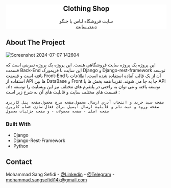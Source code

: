 <!-- PROJECT LOGO -->
<br />
<div align="center" style="background-color: white;">
  
<h2 align="center">Clothing Shop</h3>

  <p align="center">
    سایت فروشگاه لباس با جنگو
    <br />
    <a href="https://mohammad86.pythonanywhere.com/">دیدن سایت</a>
  </p>
</div>



<!-- TABLE OF CONTENTS -->


<!-- ABOUT THE PROJECT -->
## About The Project

![Screenshot 2024-07-07 142604](https://github.com/MohammadSangSefidi/Clothing_store_website_django/assets/157719676/da5dab96-84a8-4528-95b8-3d515fafe8b3)


این پروژه یک پروژه سایت فروشگاهی هست. این پروژه یک پروژه تمرینی است که قسمت Back-End این سایت با فریمورک Django و Django-rest-framework توسعه یافته است و قسمت Front-End آن از یک قالب آماده استفاده شده است. اطلاعات با استفاده از API ها بین DataBase و Front جا به جا می شوند. تقریبا همه بخش ها با API توسعه یافته و می توان به راحتی در پلتفرم های مختلف نیز این وبسایت را توسعه داد. قسمت های مختلف سایت و قابلیت های آن به شرح زیر است :

  `صفحه سبد خرید و انتخاب آدرس ارسال محصول`
  `صفحه سرچ محصول`
  `صفحه پنل کاربری`
  `صفحه ورود و ثبت نام و قابلیت ارسال ایمیل برای فعال سازی حساب کاربری`
  `صفحه اصلی - صفحه محصولات - و صفحه جزئیات محصول`



### Built With

* Django
* Django-Rest-Framework
* Python


## Contact

Mohammad Sang Sefidi - [@Linkedin](https://www.linkedin.com/in/mohammad-sang-sefidi-784134309?lipi=urn%3Ali%3Apage%3Ad_flagship3_profile_view_base_contact_details%3BOabXb1kIRveBY0pp8%2BM%2BqQ%3D%3D) - [@Telegram](https://t.me/Mohammad_Sang_Sefidi) - mohammad.sangsefidi14k@gmail.com
